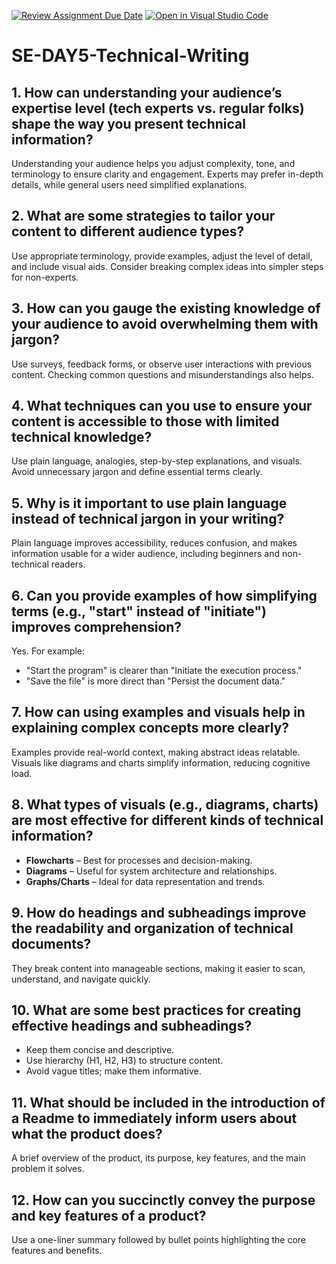 [![Review Assignment Due Date](https://classroom.github.com/assets/deadline-readme-button-22041afd0340ce965d47ae6ef1cefeee28c7c493a6346c4f15d667ab976d596c.svg)](https://classroom.github.com/a/zsAR-pyY)
[![Open in Visual Studio Code](https://classroom.github.com/assets/open-in-vscode-2e0aaae1b6195c2367325f4f02e2d04e9abb55f0b24a779b69b11b9e10269abc.svg)](https://classroom.github.com/online_ide?assignment_repo_id=18502221&assignment_repo_type=AssignmentRepo)
# SE-DAY5-Technical-Writing
## 1. How can understanding your audience’s expertise level (tech experts vs. regular folks) shape the way you present technical information?  
Understanding your audience helps you adjust complexity, tone, and terminology to ensure clarity and engagement. Experts may prefer in-depth details, while general users need simplified explanations.  

## 2. What are some strategies to tailor your content to different audience types?  
Use appropriate terminology, provide examples, adjust the level of detail, and include visual aids. Consider breaking complex ideas into simpler steps for non-experts.  

## 3. How can you gauge the existing knowledge of your audience to avoid overwhelming them with jargon?  
Use surveys, feedback forms, or observe user interactions with previous content. Checking common questions and misunderstandings also helps.  

## 4. What techniques can you use to ensure your content is accessible to those with limited technical knowledge?  
Use plain language, analogies, step-by-step explanations, and visuals. Avoid unnecessary jargon and define essential terms clearly.  

## 5. Why is it important to use plain language instead of technical jargon in your writing?  
Plain language improves accessibility, reduces confusion, and makes information usable for a wider audience, including beginners and non-technical readers.  

## 6. Can you provide examples of how simplifying terms (e.g., "start" instead of "initiate") improves comprehension?  
Yes. For example:  
- "Start the program" is clearer than "Initiate the execution process."  
- "Save the file" is more direct than "Persist the document data."  

## 7. How can using examples and visuals help in explaining complex concepts more clearly?  
Examples provide real-world context, making abstract ideas relatable. Visuals like diagrams and charts simplify information, reducing cognitive load.  

## 8. What types of visuals (e.g., diagrams, charts) are most effective for different kinds of technical information?  
- **Flowcharts** – Best for processes and decision-making.  
- **Diagrams** – Useful for system architecture and relationships.  
- **Graphs/Charts** – Ideal for data representation and trends.  

## 9. How do headings and subheadings improve the readability and organization of technical documents?  
They break content into manageable sections, making it easier to scan, understand, and navigate quickly.  

## 10. What are some best practices for creating effective headings and subheadings?  
- Keep them concise and descriptive.  
- Use hierarchy (H1, H2, H3) to structure content.  
- Avoid vague titles; make them informative.  

## 11. What should be included in the introduction of a Readme to immediately inform users about what the product does?  
A brief overview of the product, its purpose, key features, and the main problem it solves.  

## 12. How can you succinctly convey the purpose and key features of a product?  
Use a one-liner summary followed by bullet points highlighting the core features and benefits.
